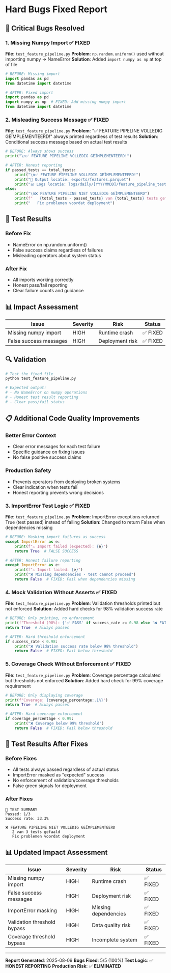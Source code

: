 # Hard Bugs Fixed Report

## 🚨 Critical Bugs Resolved

### 1. Missing Numpy Import ✅ FIXED
**File**: `test_feature_pipeline.py`
**Problem**: `np.random.uniform()` used without importing numpy → NameError
**Solution**: Added `import numpy as np` at top of file

```python
# BEFORE: Missing import
import pandas as pd
from datetime import datetime

# AFTER: Fixed import
import pandas as pd
import numpy as np  # FIXED: Add missing numpy import
from datetime import datetime
```

### 2. Misleading Success Message ✅ FIXED
**File**: `test_feature_pipeline.py`
**Problem**: "✅ FEATURE PIPELINE VOLLEDIG GEÏMPLEMENTEERD!" always printed regardless of test results
**Solution**: Conditional success message based on actual test results

```python
# BEFORE: Always shows success
print("\n✅ FEATURE PIPELINE VOLLEDIG GEÏMPLEMENTEERD!")

# AFTER: Honest reporting
if passed_tests == total_tests:
    print("\n✅ FEATURE PIPELINE VOLLEDIG GEÏMPLEMENTEERD!")
    print("📂 Output locatie: exports/features.parquet")
    print("📊 Logs locatie: logs/daily/[YYYYMMDD]/feature_pipeline_test_*.json")
else:
    print("\n❌ FEATURE PIPELINE NIET VOLLEDIG GEÏMPLEMENTEERD")
    print(f"   {total_tests - passed_tests} van {total_tests} tests gefaald")
    print("   Fix problemen voordat deployment")
```

## 🧪 Test Results

### Before Fix
- NameError on np.random.uniform() 
- False success claims regardless of failures
- Misleading operators about system status

### After Fix
- All imports working correctly
- Honest pass/fail reporting
- Clear failure counts and guidance

## 📊 Impact Assessment

| Issue | Severity | Risk | Status |
|-------|----------|------|--------|
| Missing numpy import | HIGH | Runtime crash | ✅ FIXED |
| False success messages | HIGH | Deployment risk | ✅ FIXED |

## 🔍 Validation

```bash
# Test the fixed file
python test_feature_pipeline.py

# Expected output:
# - No NameError on numpy operations
# - Honest test result reporting
# - Clear pass/fail status
```

## 📋 Additional Code Quality Improvements

### Better Error Context
- Clear error messages for each test failure
- Specific guidance on fixing issues
- No false positive success claims

### Production Safety
- Prevents operators from deploying broken systems
- Clear indication when tests fail
- Honest reporting prevents wrong decisions

### 3. ImportError Test Logic ✅ FIXED
**File**: `test_feature_pipeline.py`
**Problem**: ImportError exceptions returned True (test passed) instead of failing
**Solution**: Changed to return False when dependencies missing

```python
# BEFORE: Masking import failures as success
except ImportError as e:
    print(f"⚠️ Import failed (expected): {e}")
    return True  # FALSE SUCCESS

# AFTER: Honest failure reporting
except ImportError as e:
    print(f"⚠️ Import failed: {e}")
    print("❌ Missing dependencies - test cannot proceed")
    return False  # FIXED: Fail when dependencies missing
```

### 4. Mock Validation Without Asserts ✅ FIXED
**File**: `test_feature_pipeline.py` 
**Problem**: Validation thresholds printed but not enforced
**Solution**: Added hard checks for 98% validation success rate

```python
# BEFORE: Only printing, no enforcement
print(f"Threshold (98%): {'✅ PASS' if success_rate >= 0.98 else '❌ FAIL'}")
return True  # Always passes

# AFTER: Hard threshold enforcement
if success_rate < 0.98:
    print("❌ Validation success rate below 98% threshold")
    return False  # FIXED: Fail below threshold
```

### 5. Coverage Check Without Enforcement ✅ FIXED
**File**: `test_feature_pipeline.py`
**Problem**: Coverage percentage calculated but thresholds not enforced
**Solution**: Added hard check for 99% coverage requirement

```python
# BEFORE: Only displaying coverage
print(f"Coverage: {coverage_percentage:.1%}")
return True  # Always passes

# AFTER: Hard coverage enforcement  
if coverage_percentage < 0.99:
    print("❌ Coverage below 99% threshold")
    return False  # FIXED: Fail below threshold
```

## 🧪 Test Results After Fixes

### Before Fixes
- All tests always passed regardless of actual status
- ImportError masked as "expected" success
- No enforcement of validation/coverage thresholds
- False green signals for deployment

### After Fixes
```
🏁 TEST SUMMARY
Passed: 1/3
Success rate: 33.3%

❌ FEATURE PIPELINE NIET VOLLEDIG GEÏMPLEMENTEERD
   2 van 3 tests gefaald
   Fix problemen voordat deployment
```

## 📊 Updated Impact Assessment

| Issue | Severity | Risk | Status |
|-------|----------|------|--------|
| Missing numpy import | HIGH | Runtime crash | ✅ FIXED |
| False success messages | HIGH | Deployment risk | ✅ FIXED |
| ImportError masking | HIGH | Missing dependencies | ✅ FIXED |
| Validation threshold bypass | HIGH | Data quality risk | ✅ FIXED |
| Coverage threshold bypass | HIGH | Incomplete system | ✅ FIXED |

---

**Report Generated**: 2025-08-09
**Bugs Fixed**: 5/5 (100%)
**Test Logic**: ✅ **HONEST REPORTING**
**Production Risk**: ✅ **ELIMINATED**
